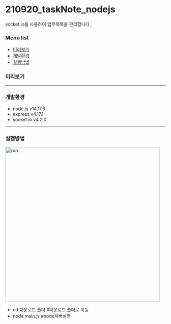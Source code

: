 # 210920_taskNote_nodejs
socket.io를 사용하여 업무목록을 관리합니다.

### Menu list
+ [미리보기](#미리보기)
+ [개발환경](#개발환경)
+ [실행방법](#실행방법)

### 미리보기

* * *

### 개발환경
+ node.js v14.17.6
+ express v4.17.1
+ socket.io v4.2.0
* * *

### 실행방법
<img width="485" alt="run" src="https://user-images.githubusercontent.com/46583544/134006248-38e767f9-415e-4d3d-8d7e-52825cec4b43.png">

+ cd 다운로드 폴더 #다운로드 폴더로 이동
+ node main.js #node서버실행
